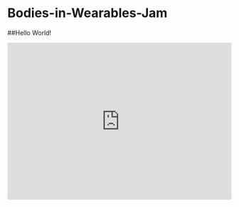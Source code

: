 # Bodies-in-Wearables-Jam

##Hello World!

<div style="position:relative;height:0;padding-bottom:70%;overflow:hidden;"><iframe style="position:absolute;top:0;left:0;width:100%;height:100%;" src="https://makecode.adafruit.com/#pub:_e0f72sVHa6zz" frameborder="0" sandbox="allow-popups allow-forms allow-scripts allow-same-origin"></iframe></div>

